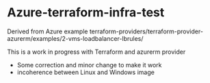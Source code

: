 # Azure-terraform-infra-test
Derived from Azure example terraform-providers/terraform-provider-azurerm/examples/2-vms-loadbalancer-lbrules/

This is a work in progress with Terraform and azurerm provider

- Some correction and minor change to make it work
- incoherence between Linux and Windows image
